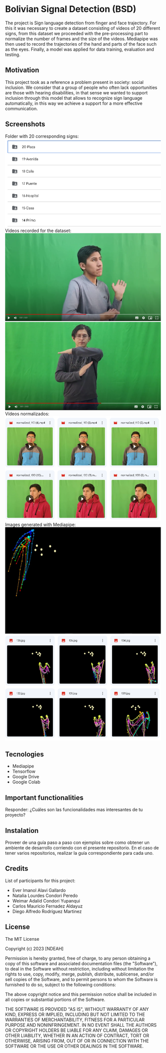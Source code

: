 # Bolivian Signal Detection (BSD)
The project is Sign language detection from finger and face trajectory. For this it was necessary to create a dataset consisting of videos of 20 different signs, from this dataset we proceeded with the pre-processing part to normalize the number of frames and the size of the videos.  Mediapipe was then used to record the trajectories of the hand and parts of the face such as the eyes. Finally, a model was applied for data training, evaluation and testing.

## Motivation
This project took as a reference a problem present in society: social inclusion. We consider that a group of people who often lack opportunities are those with hearing disabilities, in that sense we wanted to support inclusion through this model that allows to recognize sign language automatically, in this way we achieve a support for a more effective communication.

## Screenshots

Folder with 20 corresponding signs:
![Video first](Preview3.png)
Videos recorded for the dataset:
![Video first](Preview1.png)
![Video first](Preview2.png)
Vídeos normalizados:
![Video first](Preview6.png)
Images generated with Mediapipe:
![Video first](Preview5.png)
![Video first](Preview4.png)


## Tecnologies
- Mediapipe
- Tensorflow 
- Google Drive
- Google Colab

## Important functionalities
Responder: ¿Cuáles son las funcionalidades mas interesantes de tu proyecto?

## Instalation
Proveer de una guía paso a paso con ejemplos sobre como obtener un ambiente de desarrollo corriendo con el presente repositorio. 
En el caso de tener varios repositorios, realizar la guía correspondiente para cada uno.

## Credits
List of participants for this project:
- Ever Imanol Alavi Gallardo
- Natalia Lourdes Condori Peredo
- Weimar Adalid Condori Yupanqui
- Carlos Mauricio Fernadez Aldayuz
- Diego Alfredo Rodríguez Martinez

## License

The MIT License

Copyright (c) 2023 [NDEAH]

Permission is hereby granted, free of charge, to any person obtaining a copy
of this software and associated documentation files (the "Software"), to deal
in the Software without restriction, including without limitation the rights
to use, copy, modify, merge, publish, distribute, sublicense, and/or sell
copies of the Software, and to permit persons to whom the Software is
furnished to do so, subject to the following conditions:

The above copyright notice and this permission notice shall be included in
all copies or substantial portions of the Software.

THE SOFTWARE IS PROVIDED "AS IS", WITHOUT WARRANTY OF ANY KIND, EXPRESS OR
IMPLIED, INCLUDING BUT NOT LIMITED TO THE WARRANTIES OF MERCHANTABILITY,
FITNESS FOR A PARTICULAR PURPOSE AND NONINFRINGEMENT. IN NO EVENT SHALL THE
AUTHORS OR COPYRIGHT HOLDERS BE LIABLE FOR ANY CLAIM, DAMAGES OR OTHER
LIABILITY, WHETHER IN AN ACTION OF CONTRACT, TORT OR OTHERWISE, ARISING FROM,
OUT OF OR IN CONNECTION WITH THE SOFTWARE OR THE USE OR OTHER DEALINGS IN
THE SOFTWARE.

